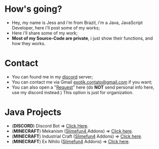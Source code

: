 # How's going?
- Hey, my name is Jess and i'm from Brazil, i'm a Java, JavaScript Developer, here i'll post some of my works;
- Here i'll share some of my work;
- **Most of my Source-Code are private**, i just show their functions, and how they works.

# Contact
- You can found me in my [discord](https://discord.gg/nJ83UkbYue) server;
- You can contact me via Gmail exotik.contato@gmail.com if you want;
- You can also open a "[Request](https://github.com/TheExotik/TheExotik/issues)" here (do **NOT** send personal info here, use my discord instead.) This option is just for organization.

# Java Projects
- (**DISCORD**) Discord Bot => [Click Here](https://github.com/TheExotik/Discord-Bot).
- (**MINECRAFT**) Mekanism ([Slimefun4 ](https://github.com/Slimefun/Slimefun4) Addons) => [Click here](https://github.com/TheExotik/Mekanism).
- (**MINECRAFT**) Industrial Craft ([Slimefun4](https://github.com/Slimefun/Slimefun4) Addons) => [Click here](https://github.com/TheExotik/IndustrialCraft).
- (**MINECRAFT**) Ex Nihilo ([Slimefun4](https://github.com/Slimefun/Slimefun4) Addons) => [Click here](https://github.com/TheExotik/ExNihilo).
